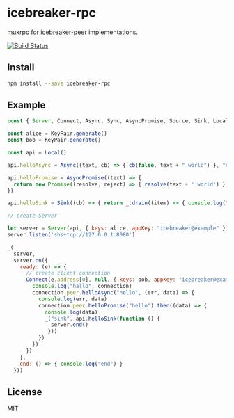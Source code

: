icebreaker-rpc
============
[muxrpc](https://github.com/ssbc/muxrpc) for [icebreaker-peer](https://github.com/alligator-io/icebreaker-peer) implementations.

[![Build Status](https://travis-ci.org/alligator-io/icebreaker-rpc.svg?branch=master)](https://travis-ci.org/alligator-io/icebreaker-rpc)
## Install
```bash
npm install --save icebreaker-rpc
```

## Example

```javascript
const { Server, Connect, Async, Sync, AsyncPromise, Source, Sink, Local, KeyPair, _ } = require('./')

const alice = KeyPair.generate()
const bob = KeyPair.generate()

const api = Local()

api.helloAsync = Async((text, cb) => { cb(false, text + " world") }, "string")

api.helloPromise = AsyncPromise((text) => {
  return new Promise((resolve, reject) => { resolve(text + ' world') }, "string")
})

api.helloSink = Sink((cb) => { return _.drain((item) => { console.log("hello " + item) }, cb) })

// create Server

let server = Server(api, { keys: alice, appKey: "icebreaker@example" })
server.listen('shs+tcp://127.0.0.1:8080')

_(
  server,
  server.on({
    ready: (e) => {
      // create client connection
      Connect(e.address[0], null, { keys: bob, appKey: "icebreaker@example" }, (err, connection) => {
        console.log("hallo", connection)
        connection.peer.helloAsync("hello", (err, data) => {
          console.log(err, data) 
          connection.peer.helloPromise("hello").then((data) => {
            console.log(data)
            _("sink", api.helloSink(function () {
              server.end()
             }))
          })
        })
      })
    }, 
    end: () => { console.log("end") }
  }))

```

## License
MIT
